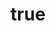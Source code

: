 ---
feature: méli-mélo
"@context":
  "@version": 1.0.4
  dct: http://purl.org/dc/terms/
  title:
    "@id": dct:title
    "@container": "@language"
  description: dct:description
  modified: dct:modified

title:
  en: Data Table Utilities
  fr: (FR) Data Table Utilities
description: Examples of how to use these Utilities
modified: 2024-11-12
componentName: 2024-10-datatable-utilities
sponsor: Steve Bourgeois (steve.bourgeois@tpsgc-pwgsc.gc.ca)

pages:
  examples:
    - title: DataTable Utilities
      language: en
      path: index-en.html
    - title: Utilitaire DataTable
      language: fr
      path: index-fr.html
  documentation:
    - title: DataTable Utilities - Documentation
      language: en
      path: datatable-utilities-doc-en.html
    - title: Utilitaire DataTable - Documentation
      language: fr
      path: datatable-utilities-doc-fr.html

implementationPlan:
  - due: 2024-09-24
    what: "Initial Development <span class=\"label label-success\">Completed</span>"
  - due: 2024-10-01
    what: "Get Intial Feedback from Wet-Boew Team Before Pull Request <span class=\"label label-success\">Completed</span>"
  - due: 2024-10-08
    what: "Fix Issue Identified by Wet-Boew Team <span class=\"label label-success\">Completed</span>"
  - due: 2024-10-12
    what: "Get French Sample page Translated <span class=\"label label-success\">Completed</span>"
  - due: 2024-10-15
    what: "Get Pages throuh our QC cycle and our WACR Team <span class=\"label label-success\">Completed</span>"
  - due: 2024-10-22
    what: "Fix Identified problems and accesibility issues <span class=\"label label-success\">Completed</span>"
  - due: 2024-10-24
    what: "Submit Pull Request <span class=\"label label-success\">Completed</span>"
  - due: 2025-11-30
    what: "Produce accessibility conformance report <span class=\"label label-warning\">Todo</span>"
  - due: 2025-06-30
    what: "Work toward a provisional plugin <span class=\"label label-warning\">In Progress</span>"

implementationPlanFR:
  - due: 2024-09-24
    what: "Dévélopement initial <span class=\"label label-success\">Completé</span>"
  - due: 2024-10-01
    what: "Obtenir des rétroaction de l'équipe Wet-Boew avant la demande de tirage <span class=\"label label-success\">Completé</span>"
  - due: 2024-10-08
    what: "Corriger tout problèmes identifiés par l'équipe Wet-Boew <span class=\"label label-success\">Completé</span>"
  - due: 2024-10-12
    what: "Faire traduire la page d'exemple en français <span class=\"label label-success\">Completé</span>"
  - due: 2024-10-15
    what: "Soumettre les pages à notre processus de CQ et à notre équipe ECAW <span class=\"label label-success\">Completé</span>"
  - due: 2024-10-22
    what: "Corriger les problèmes identifiés et les problèmes d'accessibilité <span class=\"label label-success\">Completé</span>"
  - due: 2024-10-24
    what: "Soumettre la demandes de tirage <span class=\"label label-success\">Completé</span>"
  - due: 2025-11-30
    what: "Produce accessibility conformance report <span class=\"label label-warning\">A faire</span>"
  - due: 2025-06-30
    what: "Travailler vers un plugiciel provisoire <span class=\"label label-success\">En cours</span>"

todos:
  - Add Other Data Manipulation Classes Maybe (percentage)?

todosFR:
  - Envisager d'ajouter d'autres classes de manipulation de données (pourcentage)?

changes:
  - date: 2024-11-01
    description: DataTable Utilities, includes Data Manipulation Classes for emails, Urls and Money. Also Includes Datatable Footer Totals
    departmentImpact: Having this plugin intergrated will make the transition to Canada.ca easier as these features are already in use on https://www.tpsgc-pwgsc.gc.ca, currently some of the pages that make use of this plugin and other pages that make use of Other Javascripts are just pointed to from Canada.ca
    publicImpact: The Public at Large, the plugin makes DataTables more user friendly with Clickable Links, and they are used to this functionality our PRE Canada.ca Pages

output: false
---